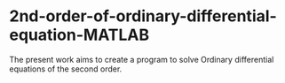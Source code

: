 # 2nd-order-of-ordinary-differential-equation-MATLAB
The present work aims to create a program to solve Ordinary differential equations of the second order.
